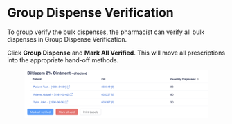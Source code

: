 # Group Dispense Verification

To group verify the bulk dispenses, the pharmacist can verify all bulk dispenses in Group Dispense Verification.

Click **Group Dispense** and **Mark All Verified**. This will move all prescriptions into the appropriate hand-off methods.

<figure><img src="../.gitbook/assets/image (397).png" alt=""><figcaption></figcaption></figure>

